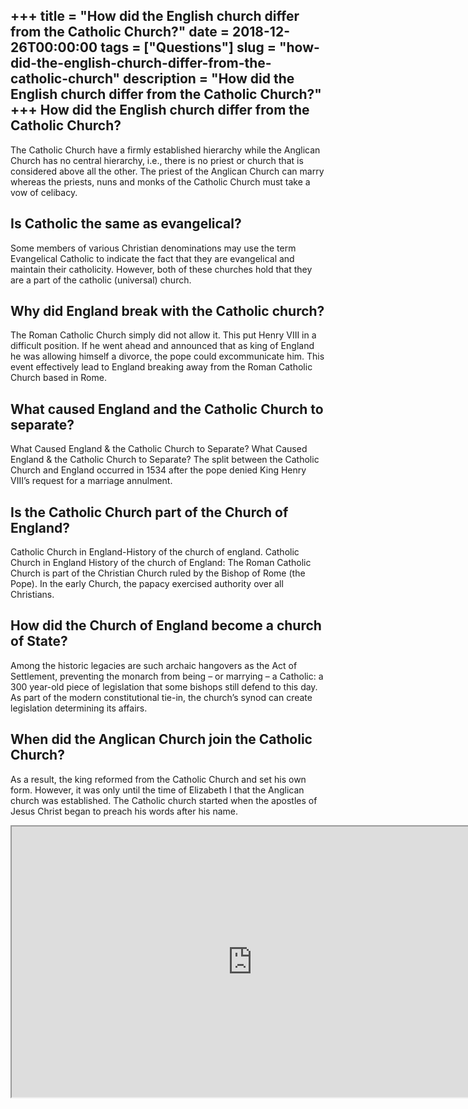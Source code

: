 +++
title = "How did the English church differ from the Catholic Church?"
date = 2018-12-26T00:00:00
tags = ["Questions"]
slug = "how-did-the-english-church-differ-from-the-catholic-church"
description = "How did the English church differ from the Catholic Church?"
+++
How did the English church differ from the Catholic Church?
-----------------------------------------------------------

The Catholic Church have a firmly established hierarchy while the Anglican Church has no central hierarchy, i.e., there is no priest or church that is considered above all the other. The priest of the Anglican Church can marry whereas the priests, nuns and monks of the Catholic Church must take a vow of celibacy.

Is Catholic the same as evangelical?
------------------------------------

Some members of various Christian denominations may use the term Evangelical Catholic to indicate the fact that they are evangelical and maintain their catholicity. However, both of these churches hold that they are a part of the catholic (universal) church.

Why did England break with the Catholic church?
-----------------------------------------------

The Roman Catholic Church simply did not allow it. This put Henry VIII in a difficult position. If he went ahead and announced that as king of England he was allowing himself a divorce, the pope could excommunicate him. This event effectively lead to England breaking away from the Roman Catholic Church based in Rome.

What caused England and the Catholic Church to separate?
--------------------------------------------------------

What Caused England &amp; the Catholic Church to Separate? What Caused England &amp; the Catholic Church to Separate? The split between the Catholic Church and England occurred in 1534 after the pope denied King Henry VIII’s request for a marriage annulment.

Is the Catholic Church part of the Church of England?
-----------------------------------------------------

Catholic Church in England-History of the church of england. Catholic Church in England History of the church of England: The Roman Catholic Church is part of the Christian Church ruled by the Bishop of Rome (the Pope). In the early Church, the papacy exercised authority over all Christians.

How did the Church of England become a church of State?
-------------------------------------------------------

Among the historic legacies are such archaic hangovers as the Act of Settlement, preventing the monarch from being – or marrying – a Catholic: a 300 year-old piece of legislation that some bishops still defend to this day. As part of the modern constitutional tie-in, the church’s synod can create legislation determining its affairs.

When did the Anglican Church join the Catholic Church?
------------------------------------------------------

As a result, the king reformed from the Catholic Church and set his own form. However, it was only until the time of Elizabeth I that the Anglican church was established. The Catholic church started when the apostles of Jesus Christ began to preach his words after his name.

<iframe allow="accelerometer; autoplay; clipboard-write; encrypted-media; gyroscope; picture-in-picture" allowfullscreen="" class="__youtube_prefs__  epyt-is-override  no-lazyload" data-no-lazy="1" data-origheight="433" data-origwidth="770" data-skipgform_ajax_framebjll="" height="433" id="_ytid_89826" loading="lazy" src="https://www.youtube.com/embed/RQjS6NGvlQ0?enablejsapi=1&autoplay=0&cc_load_policy=0&cc_lang_pref=&iv_load_policy=1&loop=0&modestbranding=0&rel=1&fs=1&playsinline=0&autohide=2&theme=dark&color=red&controls=1&" title="YouTube player" width="770"></iframe>